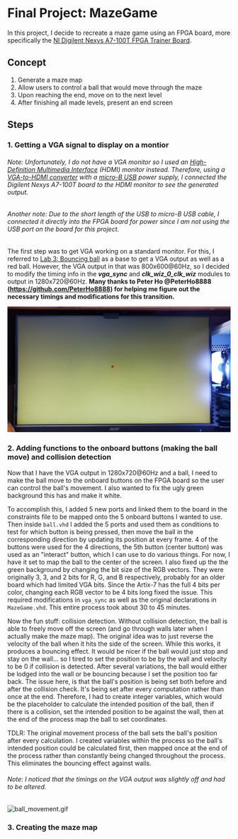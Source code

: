 # Final Project: MazeGame

In this project, I decide to recreate a maze game using an FPGA board, more specifically the [NI Digilent Nexys A7-100T FPGA Trainer Board](https://digilent.com/reference/programmable-logic/nexys-a7/start?redirect=1).

## Concept
1. Generate a maze map
2. Allow users to control a ball that would move through the maze
3. Upon reaching the end, move on to the next level
4. After finishing all made levels, present an end screen

## Steps
### 1. Getting a VGA signal to display on a montior
###### Note: Unfortunately, I do not have a VGA monitor so I used an [High-Definition Multimedia Interface](https://en.wikipedia.org/wiki/HDMI) (HDMI) monitor instead. Therefore, using a [VGA-to-HDMI converter](https://www.ventioncable.com/product/vga-to-hdmi-converter/) with a [micro-B USB](https://en.wikipedia.org/wiki/USB_hardware) power supply, I connected the Digilent Nexys A7-100T board to the HDMI monitor to see the generated output. 
###### Another note: Due to the short length of the USB to micro-B USB cable, I connected it directly into the FPGA board for power since I am not using the USB port on the board for this project.
The first step was to get VGA working on a standard monitor. For this, I referred to [Lab 3: Bouncing ball](../Assignments/Assignment%205%20-%20Vivado%20Labs%203%20and%206) as a base to get a VGA output as well as a red ball. However, the VGA output in that was 800x600@60Hz, so I decided to modify the timing info in the ***vga_sync*** and ***clk_wiz_0_clk_wiz*** modules to output in 1280x720@60Hz. **Many thanks to Peter Ho @PeterHo8888 (https://github.com/PeterHo8888) for helping me figure out the necessary timings and modifications for this transition.**

![VGA_and_ball.jpg](./Images/VGA_and_ball.jpg)

### 2. Adding functions to the onboard buttons (making the ball move) and collision detection
Now that I have the VGA output in 1280x720@60Hz and a ball, I need to make the ball move to the onboard buttons on the FPGA board so the user can control the ball's movement. I also wanted to fix the ugly green background this has and make it white. 

To accomplish this, I added 5 new ports and linked them to the board in the constraints file to be mapped onto the 5 onboard buttons I wanted to use. Then inside `ball.vhd` I added the 5 ports and used them as conditions to test for which button is being pressed, then move the ball in the corresponding direction by updating its position at every frame. 4 of the buttons were used for the 4 directions, the 5th button (center button) was used as an "interact" button, which I can use to do various things. For now, I have it set to map the ball to the center of the screen. I also fixed up the the green background by changing the bit size of the RGB vectors. They were originally 3, 3, and 2 bits for R, G, and B respectively, probably for an older board which had limited VGA bits. Since the Artix-7 has the full 4 bits per color, changing each RGB vector to be 4 bits long fixed the issue. This required modifications in `vga_sync` as well as the original declarations in `MazeGame.vhd`. This entire process took about 30 to 45 minutes.

Now the fun stuff: collision detection. Without collision detection, the ball is able to freely move off the screen (and go through walls later when I actually make the maze map). The original idea was to just reverse the velocity of the ball when it hits the side of the screen. While this works, it produces a bouncing effect. It would be nicer if the ball would just stop and stay on the wall... so I tired to set the position to be by the wall and velocity to be 0 if collision is detected. After several variations, the ball would either be lodged into the wall or be bouncing because I set the position too far back. The issue here, is that the ball's position is being set both before and after the collision check. It's being set after every computation rather than once at the end. Therefore, I had to create integer variables, which would be the placeholder to calculate the intended position of the ball, then if there is a collision, set the intended position to be against the wall, then at the end of the process map the ball to set coordinates. 

TDLR: The original movement process of the ball sets the ball's position after every calculation. I created variables within the process so the ball's intended position could be calculated first, then mapped once at the end of the process rather than constantly being changed throughout the process. This eliminates the bouncing effect against walls.

###### Note: I noticed that the timings on the VGA output was slightly off and had to be altered.

![ball_movement.gif](./Images/ball_movement.gif)

### 3. Creating the maze map

